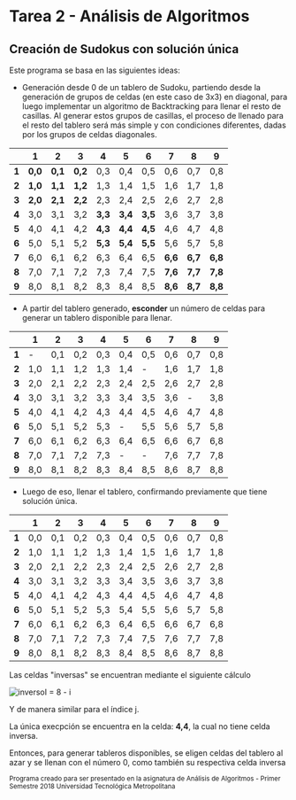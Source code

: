 # Tarea 2 - Análisis de Algoritmos
## Creación de Sudokus con solución única

Este programa se basa en las siguientes ideas:
- Generación desde 0 de un tablero de Sudoku, partiendo desde la generación de grupos de celdas (en este caso de 3x3) en diagonal, para luego implementar un algoritmo de Backtracking para llenar el resto de casillas.
Al generar estos grupos de casillas, el proceso de llenado para el resto del tablero será más simple y con condiciones diferentes, dadas por los grupos de celdas diagonales.

| | 1 | 2 | 3 | 4 | 5 | 6 | 7 | 8 | 9 |
| --- | --- | --- | --- | --- | --- | --- | --- | --- | --- |
| **1** | **0,0** | **0,1** | **0,2** | 0,3 | 0,4 | 0,5 | 0,6 | 0,7 | 0,8 |
| **2** | **1,0** | **1,1** | **1,2** | 1,3 | 1,4 | 1,5 | 1,6 | 1,7 | 1,8 |
| **3** | **2,0** | **2,1** | **2,2** | 2,3 | 2,4 | 2,5 | 2,6 | 2,7 | 2,8 |
| **4** | 3,0 | 3,1 | 3,2 | **3,3** | **3,4** | **3,5** | 3,6 | 3,7 | 3,8 |
| **5** | 4,0 | 4,1 | 4,2 | **4,3** | **4,4** | **4,5** | 4,6 | 4,7 | 4,8 |
| **6** | 5,0 | 5,1 | 5,2 | **5,3** | **5,4** | **5,5** | 5,6 | 5,7 | 5,8 |
| **7** | 6,0 | 6,1 | 6,2 | 6,3 | 6,4 | 6,5 | **6,6** | **6,7** | **6,8** |
| **8** | 7,0 | 7,1 | 7,2 | 7,3 | 7,4 | 7,5 | **7,6** | **7,7** | **7,8** |
| **9** | 8,0 | 8,1 | 8,2 | 8,3 | 8,4 | 8,5 | **8,6** | **8,7** | **8,8** |

- A partir del tablero generado, **esconder** un número de celdas para generar un tablero disponible para llenar.


| | 1 | 2 | 3 | 4 | 5 | 6 | 7 | 8 | 9 |
| --- | --- | --- | --- | --- | --- | --- | --- | --- | --- |
| **1** | - | 0,1 | 0,2 | 0,3 | 0,4 | 0,5 | 0,6 | 0,7 | 0,8 |
| **2** | 1,0 | 1,1 | 1,2 | 1,3 | 1,4 | - | 1,6 | 1,7 | 1,8 |
| **3** | 2,0 | 2,1 | 2,2 | 2,3 | 2,4 | 2,5 | 2,6 | 2,7 | 2,8 |
| **4** | 3,0 | 3,1 | 3,2 | 3,3 | 3,4 | 3,5 | 3,6 | - | 3,8 |
| **5** | 4,0 | 4,1 | 4,2 | 4,3 | 4,4 | 4,5 | 4,6 | 4,7 | 4,8 |
| **6** | 5,0 | 5,1 | 5,2 | 5,3 | - | 5,5 | 5,6 | 5,7 | 5,8 |
| **7** | 6,0 | 6,1 | 6,2 | 6,3 | 6,4 | 6,5 | 6,6 | 6,7 | 6,8 |
| **8** | 7,0 | 7,1 | 7,2 | 7,3 | - | - | 7,6 | 7,7 | 7,8 |
| **9** | 8,0 | 8,1 | 8,2 | 8,3 | 8,4 | 8,5 | 8,6 | 8,7 | 8,8 |

- Luego de eso, llenar el tablero, confirmando previamente que tiene solución única.

| | 1 | 2 | 3 | 4 | 5 | 6 | 7 | 8 | 9 |
| --- | --- | --- | --- | --- | --- | --- | --- | --- | --- |
| **1** | 0,0 | 0,1 | 0,2 | 0,3 | 0,4 | 0,5 | 0,6 | 0,7 | 0,8 |
| **2** | 1,0 | 1,1 | 1,2 | 1,3 | 1,4 | 1,5 | 1,6 | 1,7 | 1,8 |
| **3** | 2,0 | 2,1 | 2,2 | 2,3 | 2,4 | 2,5 | 2,6 | 2,7 | 2,8 |
| **4** | 3,0 | 3,1 | 3,2 | 3,3 | 3,4 | 3,5 | 3,6 | 3,7 | 3,8 |
| **5** | 4,0 | 4,1 | 4,2 | 4,3 | 4,4 | 4,5 | 4,6 | 4,7 | 4,8 |
| **6** | 5,0 | 5,1 | 5,2 | 5,3 | 5,4 | 5,5 | 5,6 | 5,7 | 5,8 |
| **7** | 6,0 | 6,1 | 6,2 | 6,3 | 6,4 | 6,5 | 6,6 | 6,7 | 6,8 |
| **8** | 7,0 | 7,1 | 7,2 | 7,3 | 7,4 | 7,5 | 7,6 | 7,7 | 7,8 |
| **9** | 8,0 | 8,1 | 8,2 | 8,3 | 8,4 | 8,5 | 8,6 | 8,7 | 8,8 |

Las celdas "inversas" se encuentran mediante el siguiente cálculo

<a ><img src="https://latex.codecogs.com/gif.latex?inversoI&space;=&space;8&space;-&space;i" title="inversoI = 8 - i" /></a>

Y de manera similar para el índice j.

La única execpción se encuentra en la celda: **4,4**, la cual no tiene celda inversa.

Entonces, para generar tableros disponibles, se eligen celdas del tablero al azar y se llenan con el número 0, como también su respectiva celda inversa

<sup>Programa creado para ser presentado en la asignatura de Análisis de Algoritmos - Primer Semestre 2018 Universidad Tecnológica Metropolitana</sup>